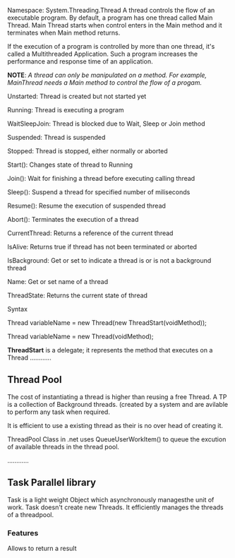 Namespace: System.Threading.Thread
A thread controls the flow of an executable program. 
By default, a program has one thread called Main Thread. 
Main Thread starts when control enters in the Main method and it terminates when Main method returns.

If the execution of a program is controlled by more than one thread, 
it's called a Multithreaded Application. 
Such a program increases the performance and response time of an application. 

**NOTE**: _A thread can only be manipulated on a method. For example, MainThread needs a Main method to control the flow of a progam._

Unstarted: Thread is created but not started yet

Running: Thread is executing a program

WaitSleepJoin: Thread is blocked due to Wait, Sleep or Join method

Suspended: Thread is suspended

Stopped: Thread is stopped, either normally or aborted

Start(): Changes state of thread to Running

Join(): Wait for finishing a thread before executing calling thread

Sleep(): Suspend a thread for specified number of miliseconds

Resume(): Resume the execution of suspended thread

Abort(): Terminates the execution of a thread

CurrentThread: Returns a reference of the current thread

IsAlive: Returns true if thread has not been terminated or aborted

IsBackground: Get or set to indicate a thread is or is not a background thread

Name: Get or set name of a thread

ThreadState: Returns the current state of thread


Syntax

Thread variableName = new Thread(new ThreadStart(voidMethod));

Thread variableName = new Thread(voidMethod);

**ThreadStart** is a delegate; it represents the method that executes on a Thread
............
## Thread Pool
The cost of instantiating a thread is higher than reusing a free Thread.
A  TP is a collection of Background threads. (created by a system and are avilable to perform any task when required.

It is efficient to use a existing thread as their is no over head of creating it.

ThreadPool Class in .net uses QueueUserWorkItem() to queue the excution of available threads in the thread pool.

............
## Task Parallel library
Task is a light weight Object which asynchronously managesthe unit of work. 
Task doesn't create new Threads.
It efficiently manages the threads of a threadpool.
### Features
Allows to return a result
